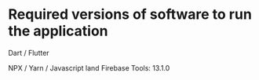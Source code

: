 # Required versions of software to run the application

Dart / Flutter

NPX / Yarn / Javascript land
Firebase Tools: 13.1.0